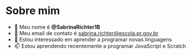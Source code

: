 # Sobre mim
- 👀 Meu nome é **@SabrinaRichter1B**
- 🌱 Meu email de contato é sabrina.richter@escola.pr.gov.br
- 💞️ Estou interessado em aprender a programar novas linguagens
- 📫 Estou aprendendo recentemente a programar JovaScript e Scratch

<!---
sabrinarichter1b/sabrinarichter1b is a ✨ special ✨ repository because its `README.md` (this file) appears on your GitHub profile.
You can click the Preview link to take a look at your changes.
--->
